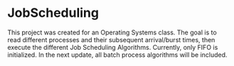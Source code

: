 # JobScheduling
This project was created for an Operating Systems class. The goal is to read different processes and their subsequent arrival/burst times, then execute the different Job Scheduling Algorithms. Currently, only FIFO is initialized. In the next update, all batch process algorithms will be included.
